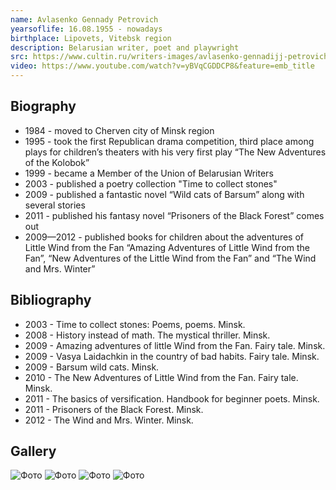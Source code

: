```yaml
---
name: Avlasenko Gennady Petrovich
yearsoflife: 16.08.1955 - nowadays
birthplace: Lipovets, Vitebsk region
description: Belarusian writer, poet and playwright
src: https://www.cultin.ru/writers-images/avlasenko-gennadijj-petrovich_0.jpg
video: https://www.youtube.com/watch?v=yBVqCGDDCP8&feature=emb_title
---
```


## Biography

- 1984 - moved to Cherven city of Minsk region
- 1995 - took the first Republican drama competition, third place among plays for children’s theaters with his very first play “The New Adventures of the Kolobok”
- 1999 - became a Member of the Union of Belarusian Writers
- 2003 - published a poetry collection "Time to collect stones"
- 2009 - published a fantastic novel “Wild cats of Barsum” along with several stories
- 2011 - published his fantasy novel “Prisoners of the Black Forest” comes out
- 2009—2012 - published books for children about the adventures of Little Wind from the Fan “Amazing Adventures of Little Wind from the Fan”, “New Adventures of the Little Wind from the Fan” and “The Wind and Mrs. Winter”

## Bibliography

- 2003 - Time to collect stones: Poems, poems. Minsk.
- 2008 - History instead of math. The mystical thriller. Minsk.
- 2009 - Amazing adventures of little Wind from the Fan. Fairy tale. Minsk.
- 2009 - Vasya Laidachkin in the country of bad habits. Fairy tale. Minsk.
- 2009 - Barsum wild cats. Minsk.
- 2010 - The New Adventures of Little Wind from the Fan. Fairy tale. Minsk.
- 2011 - The basics of versification. Handbook for beginner poets. Minsk.
- 2011 - Prisoners of the Black Forest. Minsk.
- 2012 - The Wind and Mrs. Winter. Minsk.

## Gallery

![Фото](https://encrypted-tbn0.gstatic.com/images?q=tbn%3AANd9GcRcBne-1No-pDqXBzgpEZA9cbZylKwAd7qQ1I3wXwh5U3xS37zh)
![Фото](https://lh3.googleusercontent.com/proxy/bBtNPnjfI85-tzHu8f5dsg7BbKbgYRfyvp870oXXfDNeS_JUJVYo3jn2QcG_FgdqYeKAWLrfqC8JHd8K8xRFAuq59C0QGoHhWkGarBFkX_ZV7rP1UlKwI9EWwTM6iZuV)
![Фото](https://encrypted-tbn0.gstatic.com/images?q=tbn%3AANd9GcQxMYx6Ruo8BpJ9xYSgelkqlvjVebMcESvaIs3u6GaQl79hOCEM)
![Фото](https://encrypted-tbn0.gstatic.com/images?q=tbn%3AANd9GcQYD6siDxLP43CJaBSzcsXhjpVKmW_ln16-k3bJkqNiN9C4ktrr)
